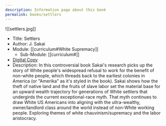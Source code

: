 ```yaml
---
description: Information page about this book
permalink: books/settlers
---
```


![[settlers.jpg]]

- Title: Settlers
- Author: J. Sakai
- Module: [[curriculum#White Supremacy]]
	- Sub-Module: [[curriculum#]]
- [Digital Copy](https://readsettlers.org/)
- Description: In this controversial book Sakai's research picks up the story of White people's widespread refusal to work for the benefit of non-white people, which threads back to the earliest colonies in America (or "Amerika" as it's styled in the book). Sakai shows how the theft of native land and the fruits of slave labor set the material base for an upward wealth trajectory for generations of White settlers that undergirds the current exceptional-race myth. That myth continues to draw White US Americans into aligning with the ultra-wealthy, owner/landlord class around the world instead of non-White working people. Exploring themes of white chauvinism/supremacy and the labor aristocracy. 